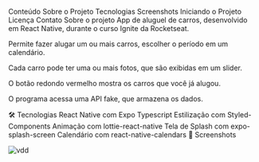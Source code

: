 Conteúdo
Sobre o Projeto
Tecnologias
Screenshots
Iniciando o Projeto
Licença
Contato
Sobre o projeto
App de aluguel de carros, desenvolvido em React Native, durante o curso Ignite da Rocketseat.

Permite fazer alugar um ou mais carros, escolher o período em um calendário.

Cada carro pode ter uma ou mais fotos, que são exibidas em um slider.

O botão redondo vermelho mostra os carros que você já alugou.

O programa acessa uma API fake, que armazena os dados.

🛠️ Tecnologias
React Native com Expo
Typescript
Estilização com Styled-Components
Animação com lottie-react-native
Tela de Splash com expo-splash-screen
Calendário com react-native-calendars
📸 Screenshots

![vdd](https://user-images.githubusercontent.com/80647040/140925584-d7e10e99-3102-4c6f-a7b0-a948439a345e.gif)
